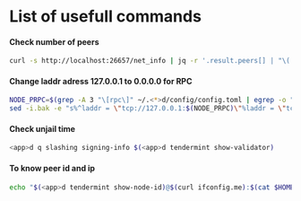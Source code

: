 # List of usefull commands

#### Check number of peers
```Bash
curl -s http://localhost:26657/net_info | jq -r '.result.peers[] | "\(.node_info.id)@\(.remote_ip):\(.node_info.listen_addr | split(":")[2])"' | wc -l
```
#### Change laddr adress 127.0.0.1 to 0.0.0.0 for RPC
```Bash
NODE_PRPC=$(grep -A 3 "\[rpc\]" ~/.<*>d/config/config.toml | egrep -o ":[0-9]+")
sed -i.bak -e "s%^laddr = \"tcp://127.0.0.1:$(NODE_PRPC)\"%laddr = \"tcp://0.0.0.0:$(NODE_PRPC)\"%" $HOME/.<*>d/config/config.toml
```
#### Check unjail time
```Bash
<app>d q slashing signing-info $(<app>d tendermint show-validator)
```
#### To know peer id and ip
```Bash
echo "$(<app>d tendermint show-node-id)@$(curl ifconfig.me):$(cat $HOME/.<app>dd/config/config.toml | grep laddr | grep -E '([[:digit:]]{4}6)' -o)"
```
